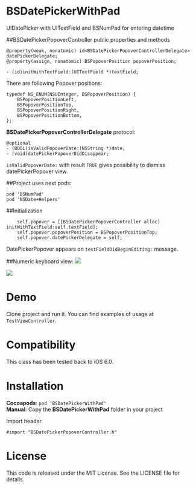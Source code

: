 BSDatePickerWithPad
===================

UIDatePicker with UITextField and BSNumPad for entering datetime


##BSDatePickerPopoverController public properties and methods

```objc
@property(weak, nonatomic) id<BSDatePickerPopoverControllerDelegate> datePickerDelegate;
@property(assign, nonatomic) BSPopoverPosition popoverPosition;

- (id)initWithTextField:(UITextField *)textField;
```

There are following Popover positions:

```objc
typedef NS_ENUM(NSUInteger, BSPopoverPosition) {
    BSPopoverPositionLeft,
    BSPopoverPositionTop,
    BSPopoverPositionRight,
    BSPopoverPositionBottom,
};
```

__BSDatePickerPopoverControllerDelegate__ protocol:

```objc
@optional
- (BOOL)isValidPopoverDate:(NSString *)date;
- (void)datePickerPopoverDidDisappear;
```

`isValidPopoverDate:` with result `TRUE` gives possibility to dismiss datePickerPopover view.


##Project uses next pods:

```objc
pod 'BSNumPad'
pod 'NSDate+Helpers'
```


##Initialization

```objc
    self.popover = [[BSDatePickerPopoverController alloc] initWithTextField:self.textField];
    self.popover.popoverPosition = BSPopoverPositionTop;
    self.popover.datePickerDelegate = self;
```

DatePickerPopover appears on `textFieldDidBeginEditing:` message.

##Numeric keyboard view: 
<img src="https://raw.githubusercontent.com/Bogdan-Stasjuk/BSNumPad/master/DatePicker.png" />

<img src="https://raw.githubusercontent.com/Bogdan-Stasjuk/BSNumPad/master/DatePickerWithNumPad.png" />


Demo
====

Clone project and run it. You can find examples of usage at `TestViewController`.


Compatibility
=============

This class has been tested back to iOS 6.0.


Installation
============

__Cocoapods__: `pod 'BSDatePickerWithPad'`<br />
__Manual__: Copy the __BSDatePickerWithPad__ folder in your project<br />

Import header 

    #import "BSDatePickerPopoverController.h"


License
=======

This code is released under the MIT License. See the LICENSE file for
details.
